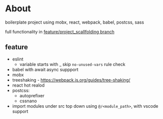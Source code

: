 
# About

boilerplate project using mobx, react, webpack, babel, postcss, sass

full functionality in [feature/project_scallfolding branch](https://github.com/inter-action/desktop_react_boilerplate/tree/feature/scaffolding)

## feature

* eslint
    * variable starts with _ skip `no-unused-vars` rule check
* babel with await async suppport
* mobx
* treeshaking - https://webpack.js.org/guides/tree-shaking/
* react hot realod
* postcss:
    * autoprefixer
    * cssnano
* import modules under src top down using `@/<module_path>`, with vscode support
